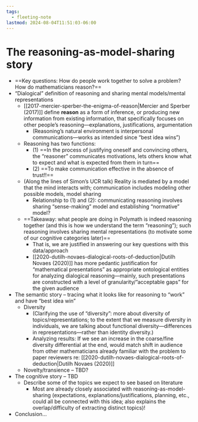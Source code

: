 ```yaml
---
tags:
  - fleeting-note
lastmod: 2024-08-04T11:51:03-06:00
---
```

# The reasoning-as-model-sharing story

- ==Key questions: How do people work together to solve a problem? How do mathematicians reason?==
- “Dialogical” definition of reasoning and sharing mental models/mental representations
	- [[2017-mercier-sperber-the-enigma-of-reason|Mercier and Sperber (2017)]] define **reason** as a form of inference, or producing new information from existing information, that specifically focuses on other people’s reasoning—explanations, justifications, argumentation
		- (Reasoning’s natural environment is interpersonal communications—works as intended since “best idea wins”)
	- Reasoning has two functions:
		- (1) ==In the process of justifying oneself and convincing others, the “reasoner” communicates motivations, lets others know what to expect and what is expected from them in turn==
		- (2) ==To make communication effective in the absence of trust!!==
	- (Along the lines of Simon’s UCR talk) Reality is mediated by a model that the mind interacts with; communication includes modeling other possible models, model sharing
		- Relationship to (1) and (2): communicating reasoning involves sharing “sense-making” model and establishing “normative” model?
	- ==Takeaway: what people are doing in Polymath is indeed reasoning together (and this is how we understand the term “reasoning”); such reasoning involves sharing mental representations (to motivate some of our cognitive categories later)==
		- That is, we are justified in answering our key questions with this data/approach
		- [[2020-dutilh-novaes-dialogical-roots-of-deduction|Dutilh Novaes (2020)]] has more pedantic justification for “mathematical presentations” as appropriate ontological entities for analyzing dialogical reasoning—mainly, such presentations are constructed with a level of granularity/”acceptable gaps” for the given audience
- The semantic story – tracing what it looks like for reasoning to “work” and have “best idea win”
	- Diversity 
		- (Clarifying the use of “diversity”: more about diversity of topics/representations; to the extent that we measure diversity in individuals, we are talking about functional diversity—differences in representations—rather than identity diversity.)
		- Analyzing results: If we see an increase in the coarse/fine diversity differential at the end, would match shift in audience from other mathematicians already familiar with the problem to paper reviewers re: [[2020-dutilh-novaes-dialogical-roots-of-deduction|Dutilh Novaes (2020)]] 
	- Novelty/transience – TBD?
- The cognitive story – TBD
	- Describe some of the topics we expect to see based on literature
		- Most are already closely associated with reasoning-as-model-sharing (expectations, explanations/justifications, planning, etc., could all be connected with this idea; also explains the overlap/difficulty of extracting distinct topics)!
- Conclusion…